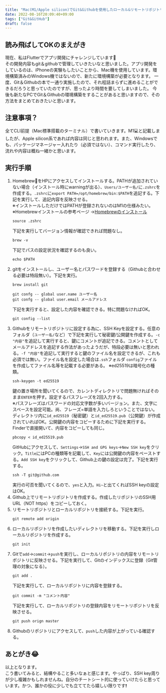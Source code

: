 ```yaml
---
title: "Mac(M1/Apple silicon)でGit&Githubを使用したローカル&リモートリポジトリを作成する方法覚え書き。"
date: 2022-08-16T20:09:40+09:00
tags: ["Git&GitHub"]
draft: false
---
```

## 読み飛ばしてOKのまえがき
現在、私はFlutterでアプリ開発にチャレンジしています📱  
その開発内容もgit＆githubで管理していきたいなと思いました。アプリ開発をしているのは、iPhoneの実験もしたいことから、Mac機を使用しています。環境構築済みのWindows機ではないので、新たに環境構築が必要となります。
一度、Git＆Githubの本で一通り実施したので、それ程詰まらずに進めることができるだろうと思っていたのですが、思ったより時間を要してしまいました。
今後も新たなPCでGit＆Githubの環境構築をすることがあると思いますので、その方法をまとめておきたいと思います。  
## 注意事項？
全てCLI前提（Mac標準搭載のターミナル）で書いていきます。M1💻と記載しましたが、Apple silicon系であれば内容は同じと思われます。また、Windowsでも、パッケージマネージャー入れたり（必須ではない）、コマンド実行したり、流れや内容は概ね一緒かと思います。
## 実行手順
1. Homebrew🍺をHPにアクセスしてインストールする。PATHが追加されていない場合（インストール時にwarningが出る）、`Users/ユーザー名/`に`.zshrc`を作成する。`.zshrc`に`export PATH=/opt/homebrew/bin:$PATH`を追記する。下記を実行して、追記内容を反映させる。  
※インストールしただけではPATHが登録されないのはM1の仕様みたい。   
※Homebrewインストールの参考ページ
→[Homebrewのインストール](https://qiita.com/zaburo/items/29fe23c1ceb6056109fd)
    ```none
    source .zshrc
    ```
    下記を実行してバージョン情報が確認できれば問題なし。
    ```none
    brew -v
    ```
    下記でパスの設定状況を確認するのも良い。
    ```none
    echo $PATH
    ```
2. gitをインストールし、ユーザー名とパスワードを登録する（Githubと合わせる必要は特段無い）。下記を実行。
    ```none
    brew install git
    ```
    ```none
    git confg -- global user.name ユーザー名
    git confg -- global user.email メールアドレス
    ```
    下記を実行すると、設定した内容を確認できる。特に問題なければOK。
    ```none
    git config --list
    ```
3. Githubをリモートリポジトリに設定する為に、SSH Keyを設定する。任意のフォルダ（`ユーザー名/`など）で下記を実行して秘密鍵/公開鍵を作成する。`-c "内容"`を追記して実行すると、鍵にコメントが追記できる。コメントとしてメールアドレスを追記する作法があったようだが、特段必要は無いと思われる。`-f "内容"`を追記して実行すると鍵のファイル名を設定できるが、これも必須では無い。ファイル名を設定した場合は`.ssh`フォルダ
`config`ファイルを作成してファイル名等を記載する必要がある。
※ed25519は暗号化の種類。
    ```none
    ssh-keygen -t ed25519
    ```
    鍵の置き場所を聞いてくるので、カレントディレクトリで問題無ければそのまま`ENTER`を押す。設定するパスフレーズを2回入力する。  
    ※パスフレーズはパスワードの対応文字数が多いバージョン。また、文字にスペースを設定可能。尚、フレーズ=単語を入力しろということではない。  
    ディレクトリ内に`id_ed25519`（秘密鍵）と`id_ed25519.pub`（公開鍵）が作成されていればOK。公開鍵の内容をコピーするために下記を実行する。Finderで直接開いて、内容をコピーしても同じ。
    ```none
    pbcopy < id_ed25519.pub
    ```
    GitHubにアクセスして、`Settings`→`SSH and GPG keys`→`New SSH key`をクリック。`Title`にはPCの種類等を記載して、`Key`には公開鍵の内容をペーストする。`Add SSH key`をクリックして、Github上の鍵の設定は完了。下記を実行する。
    ```none
    ssh -T git@github.com
    ```
    実行の可否を聞いてくるので、`yes`と入力。`Hi~`と出てくればSSH keyの設定はOK。
4. Github上でリモートリポジトリを作成する。作成したリポジトリのSSH用URL（NOT https）をコピーしておく。
5. リモートリポジトリとローカルリポジトリを接続する。下記を実行。
    ```none
    git remote add origin 
    ```
6. ローカルリポジトリを作成したいディレクトリを移動する。下記を実行しローカルリポジトリを作成する。
    ```none
    git init
    ```
7. Gitで`add`→`commit`→`push`を実行し、ローカルリポジトリの内容をリモートリポジトリに反映させる。下記を実行して、Gitのインデックスに登録（Git管理の対象になる）。
    ```none
    git add .
    ```
    下記を実行して、ローカルリポジトリに内容を登録する。
    ```none
    git commit -m "コメント内容"
    ```
    下記を実行して、ローカルリポジトリの登録内容をリモートリポジトリを反映させる。
    ```none
    git push orign master
    ```
8. Githubのリポジトリにアクセスして、`push`した内容が上がっている確認する。  

## あとがき😂
以上となります。  
こう書いてみると、結構やること多いなぁと感じます。やっぱり、SSH key周りが少し複雑かもしれませんね。自分のチートシート的に使っていけたらと思っています。かつ、誰かの役に少しでも立ててたら嬉しい限りです❗